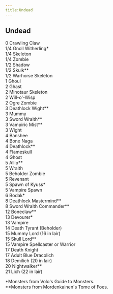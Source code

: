 ```yaml
---
title:Undead
---
```


## Undead

0 Crawling Claw<br/>
1/4 Gnoll Witherling\*<br/>
1/4 Skeleton<br/>
1/4 Zombie<br/>
1/2 Shadow<br/>
1/2 Skulk\*\*<br/>
1/2 Warhorse Skeleton<br/>
1 Ghoul<br/>
2 Ghast<br/>
2 Minotaur Skeleton<br/>
2 Will-o'-Wisp<br/>
2 Ogre Zombie<br/>
3 Deathlock Wight\*\*<br/>
3 Mummy<br/>
3 Sword Wraith\*\*<br/>
3 Vampiric Mist\*\*<br/>
3 Wight<br/>
4 Banshee<br/>
4 Bone Naga<br/>
4 Deathlock\*\*<br/>
4 Flameskull<br/>
4 Ghost<br/>
5 Allip\*\*<br/>
5 Wraith<br/>
5 Beholder Zombie<br/>
5 Revenant<br/>
5 Spawn of Kyuss\*<br/>
5 Vampire Spawn<br/>
6 Bodak\*<br/>
8 Deathlock Mastermind\*\*<br/>
8 Sword Wraith Commander\*\*<br/>
12 Boneclaw\*\*<br/>
13 Devourer\*<br/>
13 Vampire<br/>
14 Death Tyrant (Beholder)<br/>
15 Mummy Lord (16 in lair)<br/>
15 Skull Lord\*\*<br/>
15 Vampire Spellcaster or Warrior<br/>
17 Death Knight<br/>
17 Adult Blue Dracolich<br/>
18 Demilich (20 in lair)<br/>
20 Nightwalker\*\*<br/>
21 Lich (22 in lair)<br/>

\*Monsters from Volo's Guide to Monsters.<br/>
\*\*Monsters from Mordenkainen's Tome of Foes.

